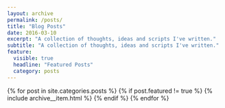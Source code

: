 ```yaml
---
layout: archive
permalink: /posts/
title: "Blog Posts"
date: 2016-03-10
excerpt: "A collection of thoughts, ideas and scripts I've written."
subtitle: "A collection of thoughts, ideas and scripts I've written."
feature:
  visible: true
  headline: "Featured Posts"
  category: posts
---
```


{% for post in site.categories.posts %}
  {% if post.featured != true %}
  {% include archive__item.html %}
  {% endif %}
{% endfor %}
